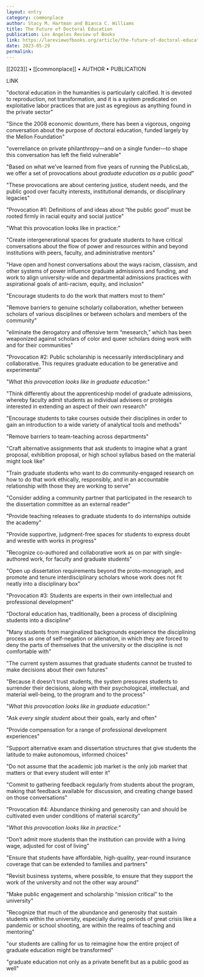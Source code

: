 ```yaml
---
layout: entry
category: commonplace
author: Stacy M. Hartman and Bianca C. Williams
title: The Future of Doctoral Education
publication: Los Angeles Review of Books
link: https://lareviewofbooks.org/article/the-future-of-doctoral-education-four-provocations-for-a-more-just-and-sustainable-academy/
date: 2023-05-29
permalink:
---
```


[[2023]] • [[commonplace]] • AUTHOR • PUBLICATION

LINK

"doctoral education in the humanities is particularly calcified. It is devoted to reproduction, not transformation, and it is a system predicated on exploitative labor practices that are just as egregious as anything found in the private sector"

"Since the 2008 economic downturn, there has been a vigorous, ongoing conversation about the purpose of doctoral education, funded largely by the Mellon Foundation"

"overreliance on private philanthropy—and on a single funder—to shape this conversation has left the field vulnerable"

"Based on what we’ve learned from five years of running the PublicsLab, we offer a set of provocations about *graduate education as a public good*"

"These provocations are about centering justice, student needs, and the public good over faculty interests, institutional demands, or disciplinary legacies"

"Provocation #1: Definitions of and ideas about “the public good” must be rooted firmly in racial equity and social justice"

"What this provocation looks like in practice:"

"Create intergenerational spaces for graduate students to have critical conversations about the flow of power and resources within and beyond institutions with peers, faculty, and administrative mentors"

"Have open and honest conversations about the ways racism, classism, and other systems of power influence graduate admissions and funding, and work to align university-wide and departmental admissions practices with aspirational goals of anti-racism, equity, and inclusion"

"Encourage students to do the work that matters most to them"

"Remove barriers to genuine scholarly collaboration, whether between scholars of various disciplines or between scholars and members of the community"

"eliminate the derogatory and offensive term “mesearch,” which has been weaponized against scholars of color and queer scholars doing work with and for their communities"

"Provocation #2: Public scholarship is necessarily interdisciplinary and collaborative. This requires graduate education to be generative and experimental"

"*What this provocation looks like in graduate education*:"

"Think differently about the apprenticeship model of graduate admissions, whereby faculty admit students as individual advisees or protégés interested in extending an aspect of their own research"

"Encourage students to take courses outside their disciplines in order to gain an introduction to a wide variety of analytical tools and methods"

"Remove barriers to team-teaching across departments"

"Craft alternative assignments that ask students to imagine what a grant proposal, exhibition proposal, or high school syllabus based on the material might look like"

"Train graduate students who want to do community-engaged research on how to do that work ethically, responsibly, and in an accountable relationship with those they are working to serve"

"Consider adding a community partner that participated in the research to the dissertation committee as an external reader"

"Provide teaching releases to graduate students to do internships outside the academy"

"Provide supportive, judgment-free spaces for students to express doubt and wrestle with works in progress"

"Recognize co-authored and collaborative work as on par with single-authored work, for faculty and graduate students"

"Open up dissertation requirements beyond the proto-monograph, and promote and tenure interdisciplinary scholars whose work does not fit neatly into a disciplinary box"

"Provocation #3: Students are experts in their own intellectual and professional development"

"Doctoral education has, traditionally, been a process of disciplining students into a discipline"

"Many students from marginalized backgrounds experience the disciplining process as one of self-negation or alienation, in which they are forced to deny the parts of themselves that the university or the discipline is not comfortable with"

"The current system assumes that graduate students cannot be trusted to make decisions about their own futures"

"Because it doesn’t trust students, the system pressures students to surrender their decisions, along with their psychological, intellectual, and material well-being, to the program and to the process"

"*What this provocation looks like in graduate education*:"

"Ask *every single student* about their goals, early and often"

"Provide compensation for a range of professional development experiences"

"Support alternative exam and dissertation structures that give students the latitude to make autonomous, informed choices"

"Do not assume that the academic job market is the only job market that matters or that every student will enter it"

"Commit to gathering feedback regularly from students about the program, making that feedback available for discussion, and creating change based on those conversations"

"Provocation #4: Abundance thinking and generosity can and should be cultivated even under conditions of material scarcity"

"*What this provocation looks like in practice:*"

"Don’t admit more students than the institution can provide with a living wage, adjusted for cost of living"

"Ensure that students have affordable, high-quality, year-round insurance coverage that can be extended to families and partners"

"Revisit business systems, where possible, to ensure that they support the work of the university and not the other way around"

"Make public engagement and scholarship “mission critical” to the university"

"Recognize that much of the abundance and generosity that sustain students within the university, especially during periods of great crisis like a pandemic or school shooting, are within the realms of teaching and mentoring"

"our students are calling for us to reimagine how the entire project of graduate education might be transformed"

"graduate education not only as a private benefit but as a public good as well"
